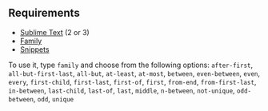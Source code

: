 ## Requirements
- [Sublime Text](http://www.sublimetext.com) (2 or 3)
- [Family](https://lukyvj.github.io/family.scss/)
- [Snippets](https://github.com/lazy-8/exo/#installation)

To use it, type `family` and choose from the following options:
`after-first`, `all-but-first-last`, `all-but`, `at-least`, `at-most`, `between`, `even-between`, `even`, `every`, `first-child`, `first-last`, `first-of`, `first`, `from-end`, `from-first-last`, `in-between`, `last-child`, `last-of`, `last`, `middle`, `n-between`, `not-unique`, `odd-between`, `odd`, `unique`

